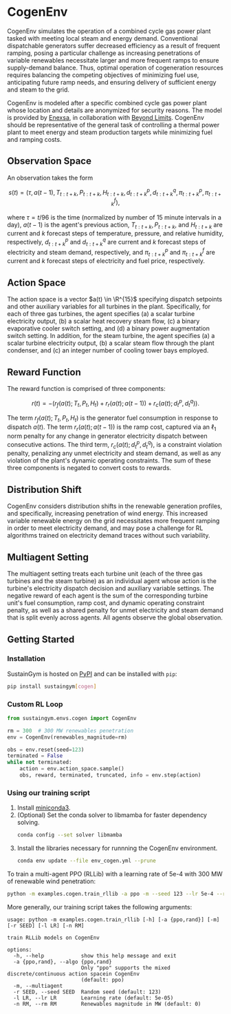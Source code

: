 # CogenEnv

CogenEnv simulates the operation of a combined cycle gas power plant tasked with meeting local steam and energy demand. Conventional dispatchable generators suffer decreased efficiency as a result of frequent ramping, posing a particular challenge as increasing penetrations of variable renewables necessitate larger and more frequent ramps to ensure supply-demand balance. Thus, optimal operation of cogeneration resources requires balancing the competing objectives of minimizing fuel use, anticipating future ramp needs, and ensuring delivery of sufficient energy and steam to the grid.

CogenEnv is modeled after a specific combined cycle gas power plant whose location and details are anonymized for security reasons. The model is provided by [Enexsa](https://www.enexsa.com/), in collaboration with [Beyond Limits](https://www.beyond.ai/). CogenEnv should be representative of the general task of controlling a thermal power plant to meet energy and steam production targets while minimizing fuel and ramping costs.


## Observation Space
An observation takes the form

$$
s(t) = (\tau, a(t-1), T_{t:t+k}, P_{t:t+k}, H_{t:t+k}, d^p_{t:t+k}, d^q_{t:t+k}, \pi^p_{t:t+k}, \pi^f_{t:t+k}),
$$

where $\tau = t/96$ is the time (normalized by number of 15 minute intervals in a day), $a(t-1)$ is the agent's previous action, $T_{t:t+k}, P_{t:t+k},$ and $H_{t:t+k}$ are current and $k$ forecast steps of temperature, pressure, and relative humidity, respectively, $d^p_{t:t+k}$ and $d^q_{t:t+k}$ are current and $k$ forecast steps of electricity and steam demand, respectively, and $\pi^p_{t:t+k}$ and $\pi^f_{t:t+k}$ are current and $k$ forecast steps of electricity and fuel price, respectively. 

## Action Space
The action space is a vector $a(t) \in \R^{15}$ specifying dispatch setpoints and other auxiliary variables for all turbines in the plant. Specifically, for each of three gas turbines, the agent specifies (a) a scalar turbine electricity output, (b) a scalar heat recovery steam flow, (c) a binary evaporative cooler switch setting, and (d) a binary power augmentation switch setting. In addition, for the steam turbine, the agent specifies (a) a scalar turbine electricity output, (b) a scalar steam flow through the plant condenser, and (c) an integer number of cooling tower bays employed.

## Reward Function
The reward function is comprised of three components:

$$
r(t) = -\left(r_f(a(t); T_t, P_t, H_t) + r_r(a(t); a(t-1)) + r_c(a(t); d^p_t, d^q_t)\right).
$$

The term $r_f(a(t); T_t, P_t, H_t)$ is the generator fuel consumption in response to dispatch $a(t)$. The term $r_r(a(t); a(t-1))$ is the ramp cost, captured via an $\ell_1$ norm penalty for any change in generator electricity dispatch between consecutive actions. The third term, $r_c(a(t); d^p_t, d^q_t)$, is a constraint violation penalty, penalizing any unmet electricity and steam demand, as well as any violation of the plant's dynamic operating constraints. The sum of these three components is negated to convert costs to rewards.

## Distribution Shift
CogenEnv considers distribution shifts in the renewable generation profiles, and specifically, increasing penetration of wind energy. This increased variable renewable energy on the grid necessitates more frequent ramping in order to meet electricity demand, and may pose a challenge for RL algorithms trained on electricity demand traces without such variability.

## Multiagent Setting
The multiagent setting treats each turbine unit (each of the three gas turbines and the steam turbine) as an individual agent whose action is the turbine's electricity dispatch decision and auxiliary variable settings. The negative reward of each agent is the sum of the corresponding turbine unit's fuel consumption, ramp cost, and dynamic operating constraint penalty, as well as a shared penalty for unmet electricity and steam demand that is split evenly across agents. All agents observe the global observation.

## Getting Started

### Installation

SustainGym is hosted on [PyPI](https://pypi.org/project/sustaingym/) and can be installed with `pip`:

```bash
pip install sustaingym[cogen]
```

### Custom RL Loop

```python
from sustaingym.envs.cogen import CogenEnv

rm = 300  # 300 MW renewables penetration
env = CogenEnv(renewables_magnitude=rm)

obs = env.reset(seed=123)
terminated = False
while not terminated:
    action = env.action_space.sample()
    obs, reward, terminated, truncated, info = env.step(action)
```


### Using our training script

1. Install [miniconda3](https://docs.conda.io/en/latest/miniconda-other-installer-links.html).
2. (Optional) Set the conda solver to libmamba for faster dependency solving.
    ```bash
    conda config --set solver libmamba
    ```
3. Install the libraries necessary for runnning the CogenEnv environment.
    ```bash
    conda env update --file env_cogen.yml --prune
    ```

To train a multi-agent PPO (RLLib) with a learning rate of 5e-4 with 300 MW of renewable wind penetration:

```bash
python -m examples.cogen.train_rllib -a ppo -m --seed 123 --lr 5e-4 --rm 300
```

More generally, our training script takes the following arguments:

```
usage: python -m examples.cogen.train_rllib [-h] [-a {ppo,rand}] [-m] [-r SEED] [-l LR] [-n RM]

train RLLib models on CogenEnv

options:
  -h, --help            show this help message and exit
  -a {ppo,rand}, --algo {ppo,rand}
                        Only "ppo" supports the mixed discrete/continuous action spacein CogenEnv
                        (default: ppo)
  -m, --multiagent
  -r SEED, --seed SEED  Random seed (default: 123)
  -l LR, --lr LR        Learning rate (default: 5e-05)
  -n RM, --rm RM        Renewables magnitude in MW (default: 0)
```
